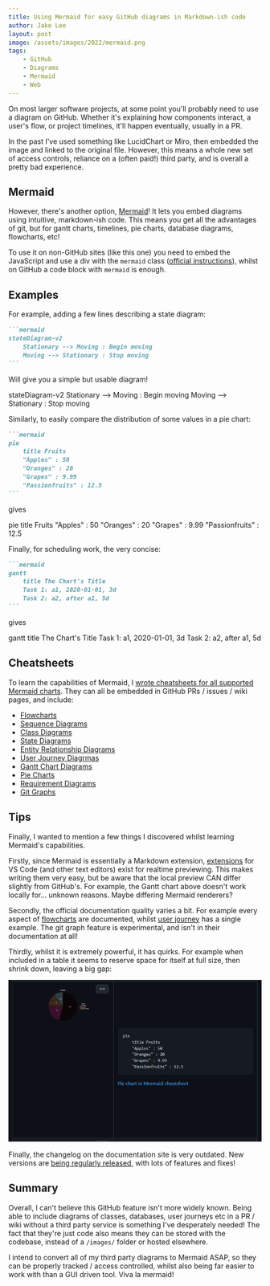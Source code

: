 ```yaml
---
title: Using Mermaid for easy GitHub diagrams in Markdown-ish code
author: Jake Lee
layout: post
image: /assets/images/2022/mermaid.png
tags:
    - GitHub
    - Diagrams
    - Mermaid
    - Web
---
```


<script src="https://cdn.jsdelivr.net/npm/mermaid/dist/mermaid.min.js"></script>

On most larger software projects, at some point you'll probably need to use a diagram on GitHub. Whether it's explaining how components interact, a user's flow, or project timelines, it'll happen eventually, usually in a PR.

In the past I've used something like LucidChart or Miro, then embedded the image and linked to the original file. However, this means a whole new set of access controls, reliance on a (often paid!) third party, and is overall a pretty bad experience.

## Mermaid

However, there's another option, [Mermaid](https://mermaid-js.github.io/mermaid/#/)! It lets you embed diagrams using intuitive, markdown-ish code. This means you get all the advantages of git, but for gantt charts, timelines, pie charts, database diagrams, flowcharts, etc! 

To use it on non-GitHub sites (like this one) you need to embed the JavaScript and use a div with the `mermaid` class ([official instructions](https://mermaid-js.github.io/mermaid/#/n00b-gettingStarted?id=requirements-for-the-mermaid-api)), whilst on GitHub a code block with `mermaid` is enough.

## Examples

For example, adding a few lines describing a state diagram:

~~~markdown
```mermaid
stateDiagram-v2
    Stationary --> Moving : Begin moving
    Moving --> Stationary : Stop moving
```
~~~

Will give you a simple but usable diagram!

<div class="mermaid">
stateDiagram-v2
    Stationary --> Moving : Begin moving
    Moving --> Stationary : Stop moving
</div>

Similarly, to easily compare the distribution of some values in a pie chart:

~~~markdown
```mermaid
pie
    title Fruits
    "Apples" : 50
    "Oranges" : 20
    "Grapes" : 9.99
    "Passionfruits" : 12.5
```
~~~

gives 

<div class="mermaid">
pie
    title Fruits
    "Apples" : 50
    "Oranges" : 20
    "Grapes" : 9.99
    "Passionfruits" : 12.5
</div>

Finally, for scheduling work, the very concise:

~~~markdown
```mermaid
gantt
    title The Chart's Title
    Task 1: a1, 2020-01-01, 3d
    Task 2: a2, after a1, 5d
```
~~~

gives

<div class="mermaid">
gantt
    title The Chart's Title
    Task 1: a1, 2020-01-01, 3d
    Task 2: a2, after a1, 5d
</div>

## Cheatsheets

To learn the capabilities of Mermaid, I [wrote cheatsheets for all supported Mermaid charts](https://github.com/JakeSteam/Mermaid). They can all be embedded in GitHub PRs / issues / wiki pages, and include:

* [Flowcharts](https://github.com/JakeSteam/Mermaid/blob/main/flowchart.md)
* [Sequence Diagrams](https://github.com/JakeSteam/Mermaid/blob/main/sequence.md)
* [Class Diagrams](https://github.com/JakeSteam/Mermaid/blob/main/class.md)
* [State Diagrams](https://github.com/JakeSteam/Mermaid/blob/main/state.md)
* [Entity Relationship Diagrams](https://github.com/JakeSteam/Mermaid/blob/main/entity-relationship.md)
* [User Journey Diagrmas](https://github.com/JakeSteam/Mermaid/blob/main/user-journey.md)
* [Gantt Chart Diagrams](https://github.com/JakeSteam/Mermaid/blob/main/gantt.md)
* [Pie Charts](https://github.com/JakeSteam/Mermaid/blob/main/pie.md)
* [Requirement Diagrams](https://github.com/JakeSteam/Mermaid/blob/main/requirement.md)
* [Git Graphs](https://github.com/JakeSteam/Mermaid/blob/main/git.md)

## Tips

Finally, I wanted to mention a few things I discovered whilst learning Mermaid's capabilities. 

Firstly, since Mermaid is essentially a Markdown extension, [extensions](https://marketplace.visualstudio.com/items?itemName=bierner.markdown-mermaid) for VS Code (and other text editors) exist for realtime previewing. This makes writing them very easy, but be aware that the local preview CAN differ slightly from GitHub's. For example, the Gantt chart above doesn't work locally for... unknown reasons. Maybe differing Mermaid renderers?

Secondly, the official documentation quality varies a bit. For example every aspect of [flowcharts](https://mermaid-js.github.io/mermaid/#/flowchart) are documented, whilst [user journey](https://mermaid-js.github.io/mermaid/#/user-journey) has a single example. The git graph feature is experimental, and isn't in their documentation at all! 

Thirdly, whilst it is extremely powerful, it has quirks. For example when included in a table it seems to reserve space for itself at full size, then shrink down, leaving a big gap:

[![](/assets/images/2022/mermaidpiebug.png)](/assets/images/2022/mermaidpiebug.png)

Finally, the changelog on the documentation site is very outdated. New versions are [being regularly released](https://github.com/mermaid-js/mermaid/releases), with lots of features and fixes!

## Summary

Overall, I can't believe this GitHub feature isn't more widely known. Being able to include diagrams of classes, databases, user journeys etc in a PR / wiki without a third party service is something I've desperately needed! The fact that they're just code also means they can be stored with the codebase, instead of a `/images/` folder or hosted elsewhere.

I intend to convert all of my third party diagrams to Mermaid ASAP, so they can be properly tracked / access controlled, whilst also being far easier to work with than a GUI driven tool. Viva la mermaid! 
